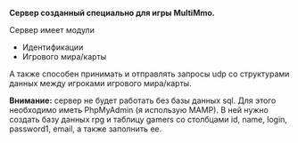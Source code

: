__Сервер созданный специально для игры MultiMmo.__

Сервер имеет модули
* Идентификации
* Игрового мира/карты

А также способен принимать и отправлять запросы udp со структурами данных между игроками игрового мира/карты.

__Внимание:__ сервер не будет работать без базы данных sql. Для этого необходимо иметь PhpMyAdmin (я использую MAMP). В ней нужно создать базу данных rpg и таблицу gamers со столбцами id, name, login, password1, email, а также заполнить ее. 